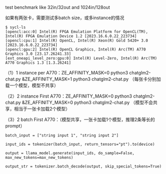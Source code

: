 test benchmark like 32in/32out and 1024in/128out

如果有两张卡，需要测试多batch size，或多instance的情况

```
$ sycl-ls
[opencl:acc:0] Intel(R) FPGA Emulation Platform for OpenCL(TM), Intel(R) FPGA Emulation Device 1.2 [2023.16.6.0.22_223734]
[opencl:cpu:1] Intel(R) OpenCL, Intel(R) Xeon(R) Gold 5420+ 3.0 [2023.16.6.0.22_223734]
[opencl:gpu:2] Intel(R) OpenCL Graphics, Intel(R) Arc(TM) A770 Graphics 3.0 [23.17.26241.33]
[ext_oneapi_level_zero:gpu:0] Intel(R) Level-Zero, Intel(R) Arc(TM) A770 Graphics 1.3 [1.3.26241]
```

（1）1 instance per A770：ZE_AFFINITY_MASK=0 python3 chatglm2-chat.py &ZE_AFFINITY_MASK=1 python3 chatglm2-chat.py （每张卡分别加载一个模型，模型不共享）

（2）2 instance First A770：ZE_AFFINITY_MASK=0 python3 chatglm2-chat.py &ZE_AFFINITY_MASK=0 python3 chatglm2-chat.py  （模型不会共享，相当于一张卡加载2个模型）

（3）2 batch First A770：（模型共享，一张卡加载1个模型，推理2条等长的prompt）

```
batch_input = ["string input 1", "string input 2"]

input_ids = tokenizer(batch_input, return_tensors="pt").to(device)

output = llama_model.generate(input_ids, do_sample=False, max_new_tokens=max_new_tokens)

output_str = tokenizer.batch_decode(output, skip_special_tokens=True)
```
